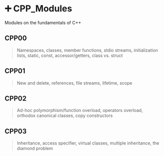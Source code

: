 # ➕ CPP_Modules

Modules on the fundamentals of C++

## CPP00
> Namespaces, classes, member functions, stdio streams,
initialization lists, static, const, accessor/getters, class vs. struct

## CPP01
> New and delete, references, file streams, lifetime, scope

## CPP02
> Ad-hoc polymorphism/function overload, operators overload, orthodox canonical classes, copy constructors

## CPP03
> Inheritance, access specifier, virtual classes, multiple inheritance, the diamond problem
